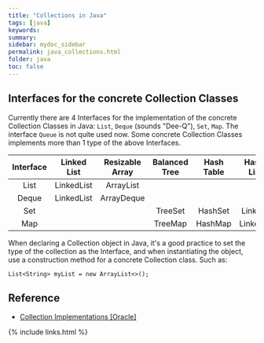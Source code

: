 ```yaml
---
title: "Collections in Java"
tags: [java]
keywords:
summary:
sidebar: mydoc_sidebar
permalink: java_collections.html
folder: java
toc: false
---
```


## Interfaces for the concrete Collection Classes
Currently there are 4 Interfaces for the implementation of the concrete Collection Classes in Java: `List`, `Deque` (sounds "Dee-Q"), `Set`, `Map`. 
The interface `Queue` is not quite used now. Some concrete Collection Classes implements more than 1 type of the above Interfaces.

| Interface | Linked List | Resizable Array | Balanced Tree | Hash Table | Hash Table + Linked List |
|:-----:|:-----:|:-----:|:-----:|:-----:|:-----:|
| List | LinkedList | ArrayList | | | |
| Deque | LinkedList | ArrayDeque | | | |
| Set | | | TreeSet | HashSet | LinkedHashSet |
| Map | | | TreeMap | HashMap | LinkedHashMap |

When declaring a Collection object in Java, it's a good practice to set the type of the collection as the Interface, and when instantiating the object, use a construction method for a concrete Collection class. Such as:
```
List<String> myList = new ArrayList<>();
```

## Reference
* [Collection Implementations [Oracle]](https://docs.oracle.com/javase/tutorial/collections/implementations/index.html)


{% include links.html %}
